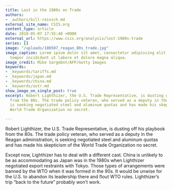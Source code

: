 ```yaml
---
title: Lost in the 1980s on Trade
authors:
- _authors/bill-reinsch.md
external_site_name: CSIS.org
content_type: article
date: 2018-05-07 17:55:48 +0000
external_url: https://www.csis.org/analysis/lost-1980s-trade
series: []
image: "/uploads/180507_reagan_80s_trade.jpg"
image_caption: Lorem ipsum dolor sit amet, consectetur adipiscing elit, sed do eiusmod
  tempor incididunt ut labore et dolore magna aliqua.
image_credit: Mike Sargebnt/AFP/Getty Images
keywords:
- _keywords/tariffs.md
- _keywords/japan.md
- _keywords/china.md
- _keywords/ustr.md
show_image_on_single_post: true
excerpt: Robert Lighthizer, the U.S. Trade Representative, is dusting off his playbook
  from the 80s. The trade policy veteran, who served as a deputy in the Reagan administration,
  is seeking negotiated steel and aluminum quotas and has made his skepticism of the
  World Trade Organization no secret.

---
```

Robert Lighthizer, the U.S. Trade Representative, is dusting off his playbook from the 80s. The trade policy veteran, who served as a deputy in the Reagan administration, is seeking negotiated steel and aluminum quotas and has made his skepticism of the World Trade Organization no secret. 

Except now, Lighthizer has to deal with a different cast. China is unlikely to be as accommodating as Japan was in the 1980s when Lighthizer negotiated export restraints with Tokyo. Those types of arrangements were banned by the WTO when it was formed in the 90s. It would be unwise for the U.S. to abandon its leadership there and flout WTO rules. Lighthizer’s trip “back to the future” probably won’t work.